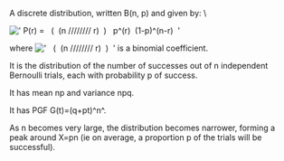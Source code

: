 A discrete distribution, written B(n, p) and given by: \\

![' P(r) =   (  (n //////// r)  )   p\^(r)  (1-p)\^(n-r)  '](../dictionary/equation_images/2603.1..png)

where
!['   (  (n //////// r)  )  '](../dictionary/equation_images/2603.2..png)
is a binomial coefficient.

It is the distribution of the number of successes out of n independent
Bernoulli trials, each with probability p of success.

It has mean np and variance npq.

It has PGF G(t)=(q+pt)^n^.

As n becomes very large, the distribution becomes narrower, forming a
peak around X=pn (ie on average, a proportion p of the trials will be
successful).
